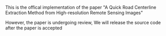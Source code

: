 This is the offical implementation of the paper "A Quick Road Centerline Extraction Method from High-resolution Remote Sensing Images"

However, the paper is undergoing review, We will release the source code after the paper is accepted